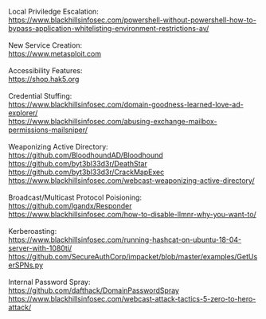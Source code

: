 Local Priviledge Escalation:</br>
https://www.blackhillsinfosec.com/powershell-without-powershell-how-to-bypass-application-whitelisting-environment-restrictions-av/</br>
</br>
New Service Creation:</br>
https://www.metasploit.com</br>
</br>
Accessibility Features:</br>
https://shop.hak5.org</br>
</br>
Credential Stuffing:</br>
https://www.blackhillsinfosec.com/domain-goodness-learned-love-ad-explorer/</br>
https://www.blackhillsinfosec.com/abusing-exchange-mailbox-permissions-mailsniper/</br>
</br>
Weaponizing Active Directory:</br>
https://github.com/BloodhoundAD/Bloodhound</br>
https://github.com/byt3bl33d3r/DeathStar</br>
https://github.com/byt3bl33d3r/CrackMapExec</br>
https://www.blackhillsinfosec.com/webcast-weaponizing-active-directory/</br>
</br>
Broadcast/Multicast Protocol Poisioning:</br>
https://github.com/lgandx/Responder</br>
https://www.blackhillsinfosec.com/how-to-disable-llmnr-why-you-want-to/</br>
</br>
Kerberoasting:</br>
https://www.blackhillsinfosec.com/running-hashcat-on-ubuntu-18-04-server-with-1080ti/</br>
https://github.com/SecureAuthCorp/impacket/blob/master/examples/GetUserSPNs.py</br>
</br>
Internal Password Spray:</br>
https://github.com/dafthack/DomainPasswordSpray</br>
https://www.blackhillsinfosec.com/webcast-attack-tactics-5-zero-to-hero-attack/</br>
